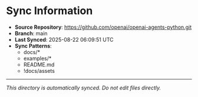 # Sync Information

- **Source Repository**: https://github.com/openai/openai-agents-python.git
- **Branch**: main
- **Last Synced**: 2025-08-22 06:09:51 UTC
- **Sync Patterns**:
  - docs/*
  - examples/*
  - README.md
  - !docs/assets

---
*This directory is automatically synced. Do not edit files directly.*
